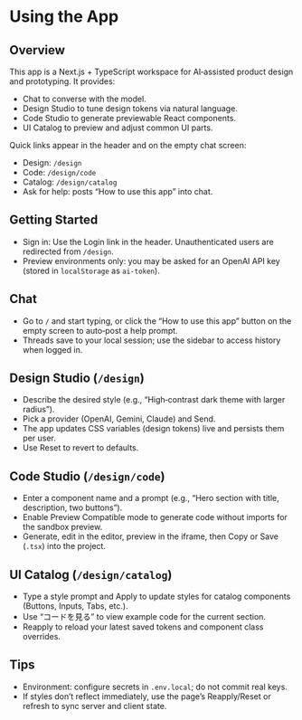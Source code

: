 # Using the App

## Overview
This app is a Next.js + TypeScript workspace for AI‑assisted product design and prototyping. It provides:
- Chat to converse with the model.
- Design Studio to tune design tokens via natural language.
- Code Studio to generate previewable React components.
- UI Catalog to preview and adjust common UI parts.

Quick links appear in the header and on the empty chat screen:
- Design: `/design`
- Code: `/design/code`
- Catalog: `/design/catalog`
- Ask for help: posts “How to use this app” into chat.

## Getting Started
- Sign in: Use the Login link in the header. Unauthenticated users are redirected from `/design`.
- Preview environments only: you may be asked for an OpenAI API key (stored in `localStorage` as `ai-token`).

## Chat
- Go to `/` and start typing, or click the “How to use this app” button on the empty screen to auto‑post a help prompt.
- Threads save to your local session; use the sidebar to access history when logged in.

## Design Studio (`/design`)
- Describe the desired style (e.g., “High‑contrast dark theme with larger radius”).
- Pick a provider (OpenAI, Gemini, Claude) and Send.
- The app updates CSS variables (design tokens) live and persists them per user.
- Use Reset to revert to defaults.

## Code Studio (`/design/code`)
- Enter a component name and a prompt (e.g., “Hero section with title, description, two buttons”).
- Enable Preview Compatible mode to generate code without imports for the sandbox preview.
- Generate, edit in the editor, preview in the iframe, then Copy or Save (`.tsx`) into the project.

## UI Catalog (`/design/catalog`)
- Type a style prompt and Apply to update styles for catalog components (Buttons, Inputs, Tabs, etc.).
- Use “コードを見る” to view example code for the current section.
- Reapply to reload your latest saved tokens and component class overrides.

## Tips
- Environment: configure secrets in `.env.local`; do not commit real keys.
- If styles don’t reflect immediately, use the page’s Reapply/Reset or refresh to sync server and client state.
